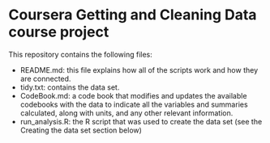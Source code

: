 # Coursera Getting and Cleaning Data course project


This repository contains the following files:
+ README.md: this file explains how all of the scripts work and how they are connected.
+ tidy.txt: contains the data set.
+ CodeBook.md: a code book that modifies and updates the available codebooks with the data to indicate all the variables and summaries calculated, along with units, and any other relevant information.
+ run_analysis.R: the R script that was used to create the data set (see the Creating the data set section below)
